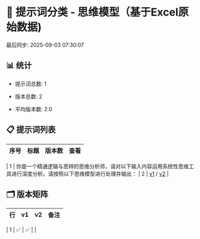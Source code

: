 # 📂 提示词分类 - 思维模型（基于Excel原始数据)

最后同步: 2025-09-03 07:30:07


## 📊 统计

- 提示词总数: 1

- 版本总数: 2  

- 平均版本数: 2.0


## 📋 提示词列表


| 序号 | 标题 | 版本数 | 查看 |
|------|------|--------|------|

| 1 | 你是一个精通逻辑与思辨的思维分析师，请对以下输入内容运用系统性思维工具进行深度分析。请按照以下思维模型进行处理并输出： | 2 | [v1](./(1,1)_你是一个精通逻辑与思辨的思维分析师，请对以下输入内容运用系统性思维工具进行深度分析。请按照以下思维模型进行处理并输出：.md) / [v2](./(1,2)_你是一个精通逻辑与思辨的思维分析师，请对以下输入内容运用系统性思维工具进行深度分析。请按照以下思维模型进行处理并输出：.md) |


## 🗂️ 版本矩阵


| 行 | v1 | v2 | 备注 |
|---|---|---|---|

| 1 | ✅ | ✅ |  |
